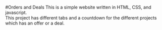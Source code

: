 #Orders and Deals
This is a simple website written in HTML, CSS, and javascript.<br />
This project has different tabs and a countdown for the different projects which has an offer or a deal.<br />
